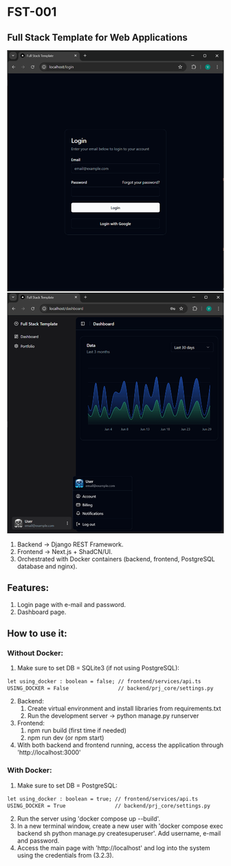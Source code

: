 # FST-001
## Full Stack Template for Web Applications
![](img/img_login.png)![](img/img_dashboard.png)

1. Backend -> Django REST Framework. 
2. Frontend -> Next.js + ShadCN/UI.
3. Orchestrated with Docker containers (backend, frontend, PostgreSQL database and nginx).

## Features:
1. Login page with e-mail and password.
2. Dashboard page.

## How to use it:
### Without Docker:
1. Make sure to set DB = SQLite3 (if not using PostgreSQL):
```
let using_docker : boolean = false; // frontend/services/api.ts
USING_DOCKER = False                // backend/prj_core/settings.py
```
2. Backend:
    1. Create virtual environment and install libraries from requirements.txt
    2. Run the development server -> python manage.py runserver
3. Frontend:
    1. npm run build (first time if needed) 
    2. npm run dev (or npm start)
4. With both backend and frontend running, access the application through 'http://localhost:3000'

### With Docker:
1. Make sure to set DB = PostgreSQL:
```
let using_docker : boolean = true; // frontend/services/api.ts
USING_DOCKER = True                // backend/prj_core/settings.py
```
2. Run the server using 'docker compose up --build'.
3. In a new terminal window, create a new user with 'docker compose exec backend sh python manage.py createsuperuser'. Add username, e-mail and password.
4. Access the main page with 'http://localhost' and log into the system using the credentials from (3.2.3).
